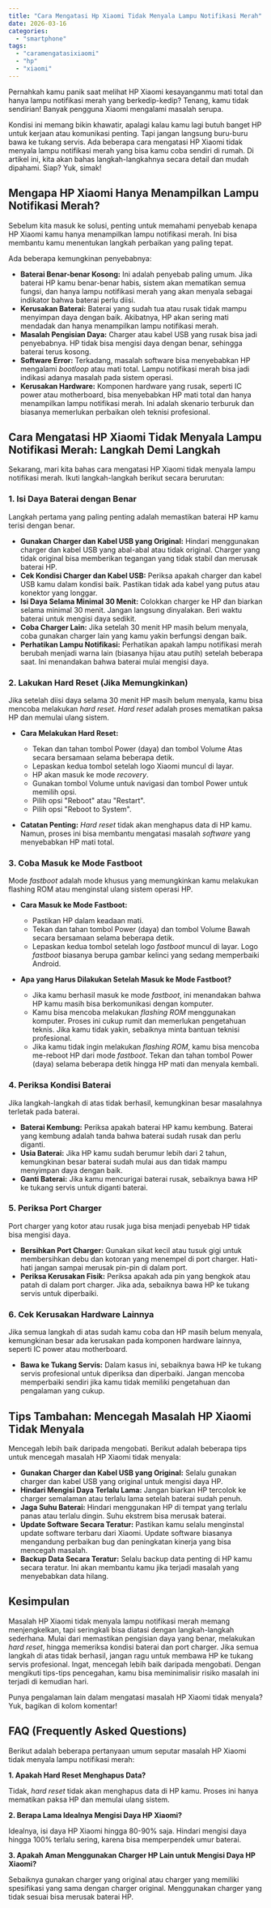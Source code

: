 ```yaml
---
title: "Cara Mengatasi Hp Xiaomi Tidak Menyala Lampu Notifikasi Merah"
date: 2026-03-16
categories: 
  - "smartphone"
tags: 
  - "caramengatasixiaomi"
  - "hp"
  - "xiaomi"
---
```


Pernahkah kamu panik saat melihat HP Xiaomi kesayanganmu mati total dan hanya lampu notifikasi merah yang berkedip-kedip? Tenang, kamu tidak sendirian! Banyak pengguna Xiaomi mengalami masalah serupa.

Kondisi ini memang bikin khawatir, apalagi kalau kamu lagi butuh banget HP untuk kerjaan atau komunikasi penting. Tapi jangan langsung buru-buru bawa ke tukang servis. Ada beberapa cara mengatasi HP Xiaomi tidak menyala lampu notifikasi merah yang bisa kamu coba sendiri di rumah. Di artikel ini, kita akan bahas langkah-langkahnya secara detail dan mudah dipahami. Siap? Yuk, simak!

## Mengapa HP Xiaomi Hanya Menampilkan Lampu Notifikasi Merah?

Sebelum kita masuk ke solusi, penting untuk memahami penyebab kenapa HP Xiaomi kamu hanya menampilkan lampu notifikasi merah. Ini bisa membantu kamu menentukan langkah perbaikan yang paling tepat.

Ada beberapa kemungkinan penyebabnya:

- **Baterai Benar-benar Kosong:** Ini adalah penyebab paling umum. Jika baterai HP kamu benar-benar habis, sistem akan mematikan semua fungsi, dan hanya lampu notifikasi merah yang akan menyala sebagai indikator bahwa baterai perlu diisi.
- **Kerusakan Baterai:** Baterai yang sudah tua atau rusak tidak mampu menyimpan daya dengan baik. Akibatnya, HP akan sering mati mendadak dan hanya menampilkan lampu notifikasi merah.
- **Masalah Pengisian Daya:** Charger atau kabel USB yang rusak bisa jadi penyebabnya. HP tidak bisa mengisi daya dengan benar, sehingga baterai terus kosong.
- **Software Error:** Terkadang, masalah software bisa menyebabkan HP mengalami _bootloop_ atau mati total. Lampu notifikasi merah bisa jadi indikasi adanya masalah pada sistem operasi.
- **Kerusakan Hardware:** Komponen hardware yang rusak, seperti IC power atau motherboard, bisa menyebabkan HP mati total dan hanya menampilkan lampu notifikasi merah. Ini adalah skenario terburuk dan biasanya memerlukan perbaikan oleh teknisi profesional.

## Cara Mengatasi HP Xiaomi Tidak Menyala Lampu Notifikasi Merah: Langkah Demi Langkah

Sekarang, mari kita bahas cara mengatasi HP Xiaomi tidak menyala lampu notifikasi merah. Ikuti langkah-langkah berikut secara berurutan:

### 1\. Isi Daya Baterai dengan Benar

Langkah pertama yang paling penting adalah memastikan baterai HP kamu terisi dengan benar.

- **Gunakan Charger dan Kabel USB yang Original:** Hindari menggunakan charger dan kabel USB yang abal-abal atau tidak original. Charger yang tidak original bisa memberikan tegangan yang tidak stabil dan merusak baterai HP.
- **Cek Kondisi Charger dan Kabel USB:** Periksa apakah charger dan kabel USB kamu dalam kondisi baik. Pastikan tidak ada kabel yang putus atau konektor yang longgar.
- **Isi Daya Selama Minimal 30 Menit:** Colokkan charger ke HP dan biarkan selama minimal 30 menit. Jangan langsung dinyalakan. Beri waktu baterai untuk mengisi daya sedikit.
- **Coba Charger Lain:** Jika setelah 30 menit HP masih belum menyala, coba gunakan charger lain yang kamu yakin berfungsi dengan baik.
- **Perhatikan Lampu Notifikasi:** Perhatikan apakah lampu notifikasi merah berubah menjadi warna lain (biasanya hijau atau putih) setelah beberapa saat. Ini menandakan bahwa baterai mulai mengisi daya.

### 2\. Lakukan Hard Reset (Jika Memungkinkan)

Jika setelah diisi daya selama 30 menit HP masih belum menyala, kamu bisa mencoba melakukan _hard reset_. _Hard reset_ adalah proses mematikan paksa HP dan memulai ulang sistem.

- **Cara Melakukan Hard Reset:**
    
    - Tekan dan tahan tombol Power (daya) dan tombol Volume Atas secara bersamaan selama beberapa detik.
    - Lepaskan kedua tombol setelah logo Xiaomi muncul di layar.
    - HP akan masuk ke mode _recovery_.
    - Gunakan tombol Volume untuk navigasi dan tombol Power untuk memilih opsi.
    - Pilih opsi "Reboot" atau "Restart".
    - Pilih opsi "Reboot to System".
- **Catatan Penting:** _Hard reset_ tidak akan menghapus data di HP kamu. Namun, proses ini bisa membantu mengatasi masalah _software_ yang menyebabkan HP mati total.
    

### 3\. Coba Masuk ke Mode Fastboot

Mode _fastboot_ adalah mode khusus yang memungkinkan kamu melakukan flashing ROM atau menginstal ulang sistem operasi HP.

- **Cara Masuk ke Mode Fastboot:**
    
    - Pastikan HP dalam keadaan mati.
    - Tekan dan tahan tombol Power (daya) dan tombol Volume Bawah secara bersamaan selama beberapa detik.
    - Lepaskan kedua tombol setelah logo _fastboot_ muncul di layar. Logo _fastboot_ biasanya berupa gambar kelinci yang sedang memperbaiki Android.
- **Apa yang Harus Dilakukan Setelah Masuk ke Mode Fastboot?**
    
    - Jika kamu berhasil masuk ke mode _fastboot_, ini menandakan bahwa HP kamu masih bisa berkomunikasi dengan komputer.
    - Kamu bisa mencoba melakukan _flashing ROM_ menggunakan komputer. Proses ini cukup rumit dan memerlukan pengetahuan teknis. Jika kamu tidak yakin, sebaiknya minta bantuan teknisi profesional.
    - Jika kamu tidak ingin melakukan _flashing ROM_, kamu bisa mencoba me-reboot HP dari mode _fastboot_. Tekan dan tahan tombol Power (daya) selama beberapa detik hingga HP mati dan menyala kembali.

### 4\. Periksa Kondisi Baterai

Jika langkah-langkah di atas tidak berhasil, kemungkinan besar masalahnya terletak pada baterai.

- **Baterai Kembung:** Periksa apakah baterai HP kamu kembung. Baterai yang kembung adalah tanda bahwa baterai sudah rusak dan perlu diganti.
- **Usia Baterai:** Jika HP kamu sudah berumur lebih dari 2 tahun, kemungkinan besar baterai sudah mulai aus dan tidak mampu menyimpan daya dengan baik.
- **Ganti Baterai:** Jika kamu mencurigai baterai rusak, sebaiknya bawa HP ke tukang servis untuk diganti baterai.

### 5\. Periksa Port Charger

Port charger yang kotor atau rusak juga bisa menjadi penyebab HP tidak bisa mengisi daya.

- **Bersihkan Port Charger:** Gunakan sikat kecil atau tusuk gigi untuk membersihkan debu dan kotoran yang menempel di port charger. Hati-hati jangan sampai merusak pin-pin di dalam port.
- **Periksa Kerusakan Fisik:** Periksa apakah ada pin yang bengkok atau patah di dalam port charger. Jika ada, sebaiknya bawa HP ke tukang servis untuk diperbaiki.

### 6\. Cek Kerusakan Hardware Lainnya

Jika semua langkah di atas sudah kamu coba dan HP masih belum menyala, kemungkinan besar ada kerusakan pada komponen hardware lainnya, seperti IC power atau motherboard.

- **Bawa ke Tukang Servis:** Dalam kasus ini, sebaiknya bawa HP ke tukang servis profesional untuk diperiksa dan diperbaiki. Jangan mencoba memperbaiki sendiri jika kamu tidak memiliki pengetahuan dan pengalaman yang cukup.

## Tips Tambahan: Mencegah Masalah HP Xiaomi Tidak Menyala

Mencegah lebih baik daripada mengobati. Berikut adalah beberapa tips untuk mencegah masalah HP Xiaomi tidak menyala:

- **Gunakan Charger dan Kabel USB yang Original:** Selalu gunakan charger dan kabel USB yang original untuk mengisi daya HP.
- **Hindari Mengisi Daya Terlalu Lama:** Jangan biarkan HP tercolok ke charger semalaman atau terlalu lama setelah baterai sudah penuh.
- **Jaga Suhu Baterai:** Hindari menggunakan HP di tempat yang terlalu panas atau terlalu dingin. Suhu ekstrem bisa merusak baterai.
- **Update Software Secara Teratur:** Pastikan kamu selalu menginstal update software terbaru dari Xiaomi. Update software biasanya mengandung perbaikan bug dan peningkatan kinerja yang bisa mencegah masalah.
- **Backup Data Secara Teratur:** Selalu backup data penting di HP kamu secara teratur. Ini akan membantu kamu jika terjadi masalah yang menyebabkan data hilang.

## Kesimpulan

Masalah HP Xiaomi tidak menyala lampu notifikasi merah memang menjengkelkan, tapi seringkali bisa diatasi dengan langkah-langkah sederhana. Mulai dari memastikan pengisian daya yang benar, melakukan _hard reset_, hingga memeriksa kondisi baterai dan port charger. Jika semua langkah di atas tidak berhasil, jangan ragu untuk membawa HP ke tukang servis profesional. Ingat, mencegah lebih baik daripada mengobati. Dengan mengikuti tips-tips pencegahan, kamu bisa meminimalisir risiko masalah ini terjadi di kemudian hari.

Punya pengalaman lain dalam mengatasi masalah HP Xiaomi tidak menyala? Yuk, bagikan di kolom komentar!

## FAQ (Frequently Asked Questions)

Berikut adalah beberapa pertanyaan umum seputar masalah HP Xiaomi tidak menyala lampu notifikasi merah:

**1\. Apakah Hard Reset Menghapus Data?**

Tidak, _hard reset_ tidak akan menghapus data di HP kamu. Proses ini hanya mematikan paksa HP dan memulai ulang sistem.

**2\. Berapa Lama Idealnya Mengisi Daya HP Xiaomi?**

Idealnya, isi daya HP Xiaomi hingga 80-90% saja. Hindari mengisi daya hingga 100% terlalu sering, karena bisa memperpendek umur baterai.

**3\. Apakah Aman Menggunakan Charger HP Lain untuk Mengisi Daya HP Xiaomi?**

Sebaiknya gunakan charger yang original atau charger yang memiliki spesifikasi yang sama dengan charger original. Menggunakan charger yang tidak sesuai bisa merusak baterai HP.
